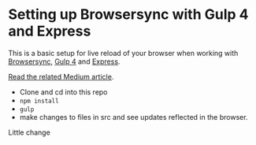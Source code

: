 # Setting up Browsersync with Gulp 4 and Express

This is a basic setup for live reload of your browser when working with [Browsersync](https://www.browsersync.io/), [Gulp 4](https://github.com/gulpjs/gulp/tree/4.0) and [Express](https://expressjs.com/). 

[Read the related Medium article](https://medium.com/@andersco/setting-up-browsersync-with-gulp-4-and-express-6bbb52244ffc#.a1ea30tlj).

- Clone and cd into this repo
- ```npm install```
- ```gulp```
- make changes to files in src and see updates reflected in the browser.

Little change